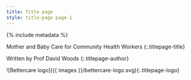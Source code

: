 ```yaml
---
title: Title page
style: title-page page-1
---
```


{% include metadata %}

Mother and Baby Care for Community Health Workers
{:.titlepage-title}

Written by Prof David Woods
{:.titlepage-author}

![Bettercare logo]({{ images }}/bettercare-logo.svg){:.titlepage-logo}
